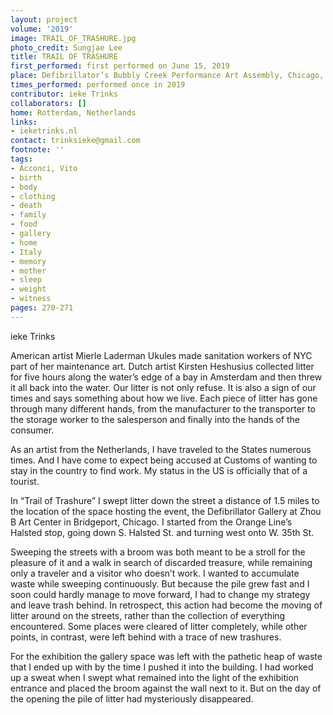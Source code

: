 ```yaml
---
layout: project
volume: '2019'
image: TRAIL_OF_TRASHURE.jpg
photo_credit: Sungjae Lee
title: TRAIL OF TRASHURE
first_performed: first performed on June 15, 2019
place: Defibrillator’s Bubbly Creek Performance Art Assembly, Chicago, IL
times_performed: performed once in 2019
contributor: ieke Trinks
collaborators: []
home: Rotterdam, Netherlands
links:
- ieketrinks.nl
contact: trinksieke@gmail.com
footnote: ''
tags:
- Acconci, Vito
- birth
- body
- clothing
- death
- family
- food
- gallery
- home
- Italy
- memory
- mother
- sleep
- weight
- witness
pages: 270-271
---
```



ieke Trinks

American artist Mierle Laderman Ukules made sanitation workers of NYC part of her maintenance art. Dutch artist Kirsten Heshusius collected litter for five hours along the water’s edge of a bay in Amsterdam and then threw it all back into the water. Our litter is not only refuse. It is also a sign of our times and says something about how we live. Each piece of litter has gone through many different hands, from the manufacturer to the transporter to the storage worker to the salesperson and finally into the hands of the consumer.

As an artist from the Netherlands, I have traveled to the States numerous times. And I have come to expect being accused at Customs of wanting to stay in the country to find work. My status in the US is officially that of a tourist.

In “Trail of Trashure” I swept litter down the street a distance of 1.5 miles to the location of the space hosting the event, the Defibrillator Gallery at Zhou B Art Center in Bridgeport, Chicago. I started from the Orange Line’s Halsted stop, going down S. Halsted St. and turning west onto W. 35th St.

Sweeping the streets with a broom was both meant to be a stroll for the pleasure of it and a walk in search of discarded treasure, while remaining only a traveler and a visitor who doesn’t work. I wanted to accumulate waste while sweeping continuously. But because the pile grew fast and I soon could hardly manage to move forward, I had to change my strategy and leave trash behind. In retrospect, this action had become the moving of litter around on the streets, rather than the collection of everything encountered. Some places were cleared of litter completely, while other points, in contrast, were left behind with a trace of new trashures.

For the exhibition the gallery space was left with the pathetic heap of waste that I ended up with by the time I pushed it into the building. I had worked up a sweat when I swept what remained into the light of the exhibition entrance and placed the broom against the wall next to it. But on the day of the opening the pile of litter had mysteriously disappeared.
